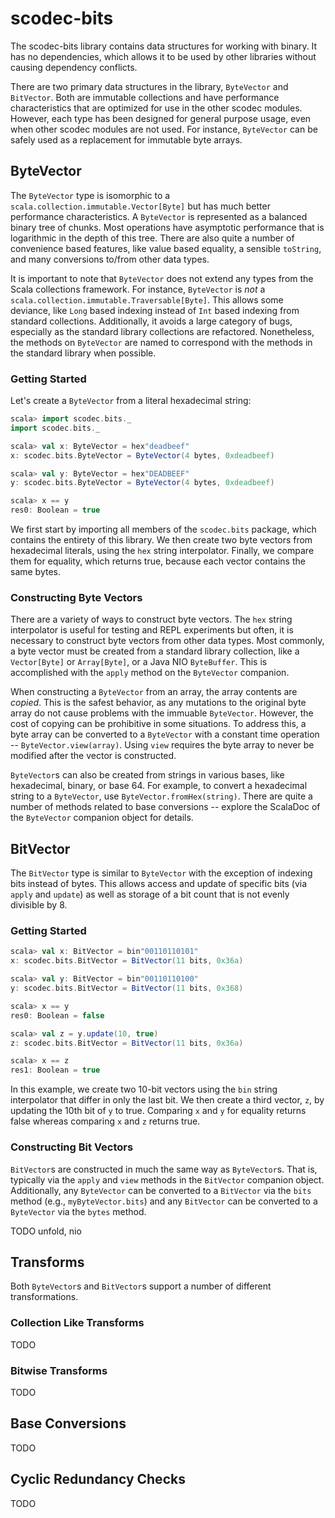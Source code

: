 scodec-bits
===========

The scodec-bits library contains data structures for working with binary. It has no dependencies, which allows it to be used by other libraries without causing dependency conflicts.

There are two primary data structures in the library, `ByteVector` and `BitVector`. Both are immutable collections and have performance characteristics that are optimized for use in the other scodec modules. However, each type has been designed for general purpose usage, even when other scodec modules are not used. For instance, `ByteVector` can be safely used as a replacement for immutable byte arrays.

ByteVector
----------

The `ByteVector` type is isomorphic to a `scala.collection.immutable.Vector[Byte]` but has much better performance characteristics. A `ByteVector` is represented as a balanced binary tree of chunks. Most operations have asymptotic performance that is logarithmic in the depth of this tree. There are also quite a number of convenience based features, like value based equality, a sensible `toString`, and many conversions to/from other data types.

It is important to note that `ByteVector` does not extend any types from the Scala collections framework. For instance, `ByteVector` is *not* a `scala.collection.immutable.Traversable[Byte]`. This allows some deviance, like `Long` based indexing instead of `Int` based indexing from standard collections. Additionally, it avoids a large category of bugs, especially as the standard library collections are refactored. Nonetheless, the methods on `ByteVector` are named to correspond with the methods in the standard library when possible.

### Getting Started

Let's create a `ByteVector` from a literal hexadecimal string:

```scala
scala> import scodec.bits._
import scodec.bits._

scala> val x: ByteVector = hex"deadbeef"
x: scodec.bits.ByteVector = ByteVector(4 bytes, 0xdeadbeef)

scala> val y: ByteVector = hex"DEADBEEF"
y: scodec.bits.ByteVector = ByteVector(4 bytes, 0xdeadbeef)

scala> x == y
res0: Boolean = true
```

We first start by importing all members of the `scodec.bits` package, which contains the entirety of this library. We then create two byte vectors from hexadecimal literals, using the `hex` string interpolator. Finally, we compare them for equality, which returns true, because each vector contains the same bytes.

### Constructing Byte Vectors

There are a variety of ways to construct byte vectors. The `hex` string interpolator is useful for testing and REPL experiments but often, it is necessary to construct byte vectors from other data types. Most commonly, a byte vector must be created from a standard library collection, like a `Vector[Byte]` or `Array[Byte]`, or a Java NIO `ByteBuffer`. This is accomplished with the `apply` method on the `ByteVector` companion.

When constructing a `ByteVector` from an array, the array contents are *copied*. This is the safest behavior, as any mutations to the original byte array do not cause problems with the immuable `ByteVector`. However, the cost of copying can be prohibitive in some situations. To address this, a byte array can be converted to a `ByteVector` with a constant time operation -- `ByteVector.view(array)`. Using `view` requires the byte array to never be modified after the vector is constructed.

`ByteVector`s can also be created from strings in various bases, like hexadecimal, binary, or base 64. For example, to convert a hexadecimal string to a `ByteVector`, use `ByteVector.fromHex(string)`. There are quite a number of methods related to base conversions -- explore the ScalaDoc of the `ByteVector` companion object for details.

BitVector
---------

The `BitVector` type is similar to `ByteVector` with the exception of indexing bits instead of bytes. This allows access and update of specific bits (via `apply` and `update`) as well as storage of a bit count that is not evenly divisible by 8.

### Getting Started

```scala
scala> val x: BitVector = bin"00110110101"
x: scodec.bits.BitVector = BitVector(11 bits, 0x36a)

scala> val y: BitVector = bin"00110110100"
y: scodec.bits.BitVector = BitVector(11 bits, 0x368)

scala> x == y
res0: Boolean = false

scala> val z = y.update(10, true)
z: scodec.bits.BitVector = BitVector(11 bits, 0x36a)

scala> x == z
res1: Boolean = true
```

In this example, we create two 10-bit vectors using the `bin` string interpolator that differ in only the last bit. We then create a third vector, `z`, by updating the 10th bit of `y` to true. Comparing `x` and `y` for equality returns false whereas comparing `x` and `z` returns true.

### Constructing Bit Vectors

`BitVector`s are constructed in much the same way as `ByteVector`s. That is, typically via the `apply` and `view` methods in the `BitVector` companion object. Additionally, any `ByteVector` can be converted to a `BitVector` via the `bits` method (e.g., `myByteVector.bits`) and any `BitVector` can be converted to a `ByteVector` via the `bytes` method.

TODO unfold, nio

Transforms
----------

Both `ByteVector`s and `BitVector`s support a number of different transformations.

### Collection Like Transforms

TODO

### Bitwise Transforms

TODO

Base Conversions
----------------

TODO

Cyclic Redundancy Checks
------------------------

TODO
